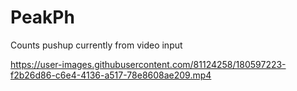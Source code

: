 # PeakPh
Counts pushup currently from video input


https://user-images.githubusercontent.com/81124258/180597223-f2b26d86-c6e4-4136-a517-78e8608ae209.mp4

